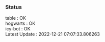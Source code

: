 ### Status


table : OK  
hogwarts : OK  
icy-bot : OK  
Latest Update : 2022-12-21 07:07:33.806263

